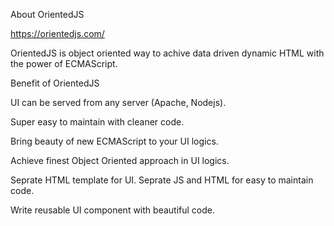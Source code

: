 About OrientedJS

https://orientedjs.com/

OrientedJS is object oriented way to achive data driven dynamic HTML with the power of ECMAScript.

Benefit of OrientedJS

UI can be served from any server (Apache, Nodejs).

Super easy to maintain with cleaner code.

Bring beauty of new ECMAScript to your UI logics.

Achieve finest Object Oriented approach in UI logics.

Seprate HTML template for UI. Seprate JS and HTML for easy to maintain code.

Write reusable UI component with beautiful code.


